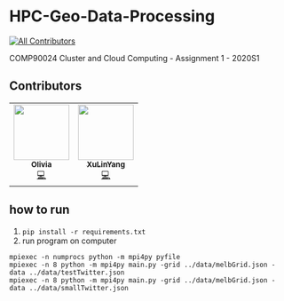 # HPC-Geo-Data-Processing
<!-- ALL-CONTRIBUTORS-BADGE:START - Do not remove or modify this section -->
[![All Contributors](https://img.shields.io/badge/all_contributors-1-orange.svg?style=flat-square)](#contributors-)
<!-- ALL-CONTRIBUTORS-BADGE:END -->
COMP90024 Cluster and Cloud Computing - Assignment 1 - 2020S1

## Contributors
<!-- ALL-CONTRIBUTORS-LIST:START - Do not remove or modify this section -->
<!-- prettier-ignore-start -->
<!-- markdownlint-disable -->
<table>
  <tr>
    <td align="center"><a href="https://github.com/Olivia0012"><img src="https://avatars3.githubusercontent.com/u/55537942?v=4" width="100px;" alt=""/><br /><sub><b>Olivia</b></sub></a><br /><a href="https://github.com/yangxvlin/HPC-Geo-Data-Processing/commits?author=Olivia0012" title="Code">💻</a></td>
    <td align="center"><a href="https://yangxvlin.github.io"><img src="https://avatars2.githubusercontent.com/u/26871369?v=4" width="100px;" alt=""/><br /><sub><b>XuLinYang</b></sub></a><br /><a href="https://github.com/yangxvlin/HPC-Geo-Data-Processing/commits?author=yangxvlin" title="Code">💻</a></td>

  </tr>
</table>

## how to run
1. ```pip install -r requirements.txt```
2. run program on computer
```
mpiexec -n numprocs python -m mpi4py pyfile
mpiexec -n 8 python -m mpi4py main.py -grid ../data/melbGrid.json -data ../data/testTwitter.json
mpiexec -n 8 python -m mpi4py main.py -grid ../data/melbGrid.json -data ../data/smallTwitter.json
```
